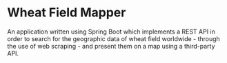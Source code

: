 # Wheat Field Mapper 

An application written using Spring Boot which implements a REST API in order to search for the geographic data of wheat field worldwide - through the use of web scraping - and  present them on a map using a third-party API.


